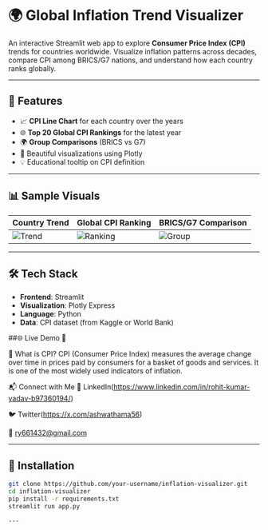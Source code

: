 # 🌍 Global Inflation Trend Visualizer

An interactive Streamlit web app to explore **Consumer Price Index (CPI)** trends for countries worldwide. Visualize inflation patterns across decades, compare CPI among BRICS/G7 nations, and understand how each country ranks globally.

---

## 🚀 Features

- 📈 **CPI Line Chart** for each country over the years
- 🌐 **Top 20 Global CPI Rankings** for the latest year
- 🌍 **Group Comparisons** (BRICS vs G7)
- 🎨 Beautiful visualizations using Plotly
- 💡 Educational tooltip on CPI definition

---

## 📊 Sample Visuals

| Country Trend | Global CPI Ranking | BRICS/G7 Comparison |
|---------------|--------------------|----------------------|
| ![Trend](./assets/cpi_trend.png) | ![Ranking](./assets/cpi_ranking.png) | ![Group](./assets/group_compare.png) |

---

## 🛠️ Tech Stack

- **Frontend**: Streamlit
- **Visualization**: Plotly Express
- **Language**: Python
- **Data**: CPI dataset (from Kaggle or World Bank)

 ##🌐 Live Demo
🔗 

📌 What is CPI?
CPI (Consumer Price Index) measures the average change over time in prices paid by consumers for a basket of goods and services. It is one of the most widely used indicators of inflation.

📬 Connect with Me
💼 LinkedIn(https://www.linkedin.com/in/rohit-kumar-yadav-b97360194/)

🐦 Twitter(https://x.com/ashwathama56)

📧 ry661432@gmail.com 

---

## 🔧 Installation

```bash
git clone https://github.com/your-username/inflation-visualizer.git
cd inflation-visualizer
pip install -r requirements.txt
streamlit run app.py

---







